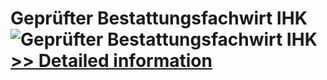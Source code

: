 # Geprüfter Bestattungsfachwirt IHK<br />![Geprüfter Bestattungsfachwirt IHK](https://mycommerce.akamaized.net/api/pimages/P300642626/BIG/300642626.JPG)<br />[>> Detailed information](https://secure.shareit.com/shareit/product.html?productid=300642626&affiliateid=200057808)